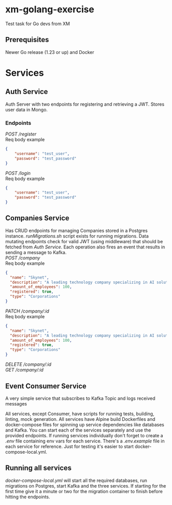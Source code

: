 # xm-golang-exercise
Test task for Go devs from XM

## Prerequisites
Newer Go release (1.23 or up) and Docker

# Services

## Auth Service
Auth Server with two endpoints for registering and retrieving a JWT. Stores user data in Mongo.
### Endpoints
*POST /register*\
Req body example
```json
{
    "username": "test_user",
    "password": "test_password"
}
```
*POST /login*\
Req body example
```json
{
    "username": "test_user",
    "password": "test_password"
}
```

## Companies Service
Has CRUD endpoints for managing Companies stored in a Postgres instance. *runMigrations.sh* script exists for running migrations. Data mutating endpoints check for valid JWT (using middleware) that should be fetched from *Auth Service*. Each operation also fires an event that results in sending a message to Kafka.\
*POST /company*\
Req body example
```json
{
  "name": "Skynet",
  "description": "A leading technology company specializing in AI solutions.",
  "amount_of_employees": 100,
  "registered": true,
  "type": "Corporations"
}
```
*PATCH /company/:id*\
Req body example
```json
{
  "name": "Skynet",
  "description": "A leading technology company specializing in AI solutions.",
  "amount_of_employees": 100,
  "registered": true,
  "type": "Corporations"
}
```
*DELETE /company/:id*\
*GET /company/:id*

## Event Consumer Service
A very simple service that subscribes to Kafka Topic and logs received messages


All services, except Consumer, have scripts for running tests, building, linting, mock generation. All services have Alpine build Dockerfiles and docker-compose files for spinning up service dependencies like databases and Kafka. You can start each of the services separately and use the provided endpoints. If running services individually don't forget to create a _.env_ file containing env vars for each service. There's a _.env.example_ file in each service for reference. 
Just for testing it's easier to start docker-compose-local.yml.

## Running all services
*docker-compose-local.yml* will start all the required databases, run migrations on Postgres, start Kafka and the three services. If starting for the first time give it a minute or two for the migration container to finish before hitting the endpoints.
